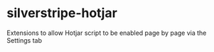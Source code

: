 # silverstripe-hotjar
Extensions to allow Hotjar script to be enabled page by page via the Settings tab
